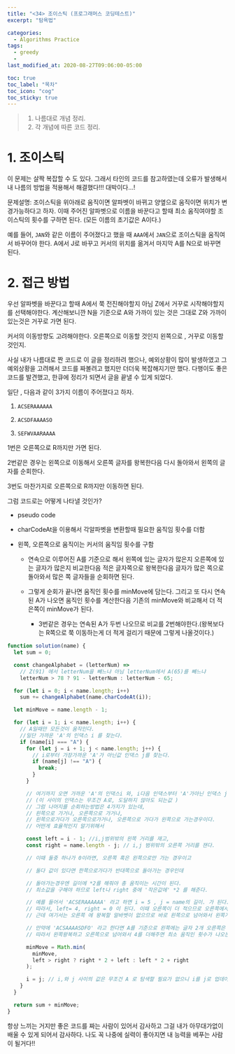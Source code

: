 ```yaml
---
title: "<34> 조이스틱 (프로그래머스 코딩테스트)"
excerpt: "탐욕법"

categories:
  - Algorithms Practice
tags:
  - greedy
  -
last_modified_at: 2020-08-27T09:06:00-05:00

toc: true
toc_label: "목차"
toc_icon: "cog"
toc_sticky: true
---
```


> 1. 나름대로 개념 정리.
> 2. 각 개념에 따른 코드 정리.

# 1. 조이스틱

이 문제는 살짝 복잡할 수 도 있다. 그래서 타인의 코드를 참고하였는데 오류가 발생해서 내 나름의 방법을 적용해서 해결했다!!! 대박이다...!

문제설명: 조이스틱을 위아래로 움직이면 알파벳이 바뀌고 양옆으로 움직이면 위치가 변경가능하다고 하자. 이때 주어진 알파벳으로 이름을 바꾼다고 할때 최소 움직여야할 조이스틱의 횟수를 구하면 된다. (모든 이름의 초기값은 A이다.)

예를 들어, `JAN`와 같은 이름이 주어졌다고 했을 때 `AAA`에서 `JAN`으로 조이스틱을 움직여서 바꾸어야 한다. A에서 J로 바꾸고 커서의 위치를 옮겨서 마지막 A를 N으로 바꾸면 된다.

# 2. 접근 방법

우선 알파벳을 바꾼다고 할때 A에서 쭉 전진해야할지 아님 Z에서 거꾸로 시작해야할지를 선택해야한다. 계산해보니깐 N을 기준으로 A와 가까이 있는 것은 그대로 Z와 가까이 있는것은 거꾸로 가면 된다.

커서의 이동방향도 고려해야한다. 오른쪽으로 이동할 것인지 왼쪽으로 , 거꾸로 이동할 것인지.

사실 내가 나름대로 짠 코드로 이 글을 정리하려 했으나, 예외상황이 많이 발생하였고 그 예외상황을 고려해서 코드를 짜볼려고 했지만 더더욱 복잡해지기만 했다. 다행이도 좋은 코드를 발견했고, 한큐에 정리가 되면서 글을 끝낼 수 있게 되었다.

일단 , 다음과 같이 3가지 이름이 주어졌다고 하자.

1. `ACSERAAAAAA`

2. `ACSDFAAAASO`

3. `SEFWVAARAAAA`

1번은 오른쪽으로 R까지만 가면 된다.

2번같은 경우는 왼쪽으로 이동해서 오른쪽 글자를 왕복한다음 다시 돌아와서 왼쪽의 글자를 순회한다.

3번도 마찬가지로 오른쪽으로 R까지만 이동하면 된다.

그럼 코드로는 어떻게 나타낼 것인가?

- pseudo code

- charCodeAt을 이용해서 각알파벳을 변환할때 필요한 움직임 횟수를 더함

- 왼쪽, 오른쪽으로 움직이는 커서의 움직임 횟수를 구함

  - 연속으로 이루어진 A를 기준으로 해서 왼쪽에 있는 글자가 많은지 오른쪽에 있는 글자가 많은지 비교한다음 적은 글자쪽으로 왕복한다음 글자가 많은 쪽으로 돌아와서 많은 쪽 글자들을 순회하면 된다.

  - 그렇게 순회가 끝나면 움직인 횟수를 minMove에 담는다. 그리고 또 다시 연속된 A가 나오면 움직인 횟수를 계산한다음 기존의 minMove와 비교해서 더 적은쪽이 minMove가 된다.

    - 3번같은 경우는 연속된 A가 두번 나오므로 비교를 2번해야한다.(왕복보다는 R쪽으로 쭉 이동하는게 더 적게 걸리기 때문에 그렇게 나올것이다.)

```javascript
function solution(name) {
  let sum = 0;

  const changeAlphabet = (letterNum) =>
    // Z(91) 에서 letterNum을 빼느냐 아님 letterNum에서 A(65)를 빼느냐
    letterNum > 78 ? 91 - letterNum : letterNum - 65;

  for (let i = 0; i < name.length; i++)
    sum += changeAlphabet(name.charCodeAt(i));

  let minMove = name.length - 1;

  for (let i = 1; i < name.length; i++) {
    // A일때만 모든것이 움직인다.
    //일단 가까운 'A'의 인댁스 i 를 찾는다.
    if (name[i] === "A") {
      for (let j = i + 1; j < name.length; j++) {
        // i로부터 가장가까운 'A'가 아닌값 인댁스 j를 찾는다.
        if (name[j] !== "A") {
          break;
        }
      }

      // 여기까지 오면 가까운 'A'의 인댁스i 와, i다음 인댁스부터 'A'가아닌 인댁스 j 가 저장되어있다.
      // (이 사이의 인댁스는 무조건 A로, 도달하지 않아도 되는값 )
      // 그럼 나머지를 순회하는방법은 4가지가 있는데,
      // 왼쪽으로 가거나, 오른쪽으로 가거나,
      // 왼쪽으로가다가 오른쪽으로가거나, 오른쪽으로 가다가 왼쪽으로 가는경우이다.
      // 어떤게 효율적인지 알기위해서

      const left = i - 1; //i,j범위밖의 왼쪽 거리를 재고,
      const right = name.length - j; // i,j 범위밖의 오른쪽 거리를 잰다.

      // 이때 둘중 하나가 0이라면, 오른쪽 혹은 왼쪽으로만 가는 경우이고

      // 둘다 값이 있다면 한쪽으로가다가 반대쪽으로 돌아가는 경우인데

      // 돌아가는경우엔 길이에 *2를 해줘야 총 움직이는 시간이 된다.
      // 최소값을 구해야 하므로 left나 right 중에 '작은값에' *2 를 해준다.

      // 예를 들어서 'ACSERAAAAAA' 라고 하면 i = 5 , j = name의 길이. 가 된다. A의 시작과 끝을 나타내는 것이다.
      // 따라서, left= 4, right = 0 이 된다. 이때 오른쪽이 더 적으므로 오른쪽에서 움직여야하는 거리를 왕복한다음에 왼쪽거리를 더하면 된다.
      // 근데 여기서는 오른쪽 에 왕복할 알바벳이 없으므로 바로 왼쪽으로 넘어와서 왼쪽거리를 더한다

      // 만약에 'ACSAAAASDFO' 라고 한다면 A를 기준으로 왼쪽에는 글자 2개 오른쪽은 4개있다.
      // 따라서 왼쪽왕복하고 오른쪽으로 넘어와서 4를 더해주면 최소 움직인 횟수가 나오는 것이다!

      minMove = Math.min(
        minMove,
        left > right ? right * 2 + left : left * 2 + right
      );

      i = j; // i,와 j 사이의 값은 무조건 A 로 탐색할 필요가 없으니 i를 j로 업데이트 해준다. 루프가지나면 i=j+1이 된다.
    }
  }

  return sum + minMove;
}
```

항상 느끼는 거지만 좋은 코드를 짜는 사람이 있어서 감사하고 그걸 내가 아무대가없이 배울 수 있게 되어서 감사하다. 나도 꼭 나중에 실력이 좋아지면 내 능력을 베푸는 사람이 될거다!!
